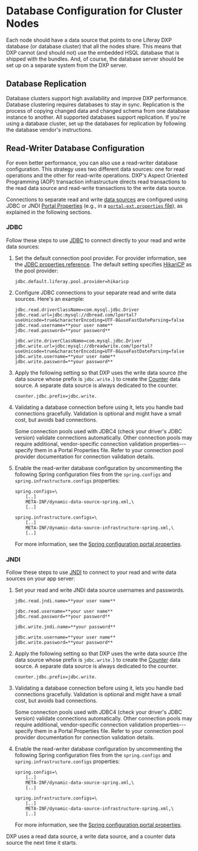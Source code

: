 # Database Configuration for Cluster Nodes

Each node should have a data source that points to one Liferay DXP database (or database cluster) that all the nodes share. This means that DXP cannot (and should not) use the embedded HSQL database that is shipped with the bundles. And, of course, the database server should be set up on a separate system from the DXP server.

## Database Replication

Database clusters support high availability and improve DXP performance. Database clustering requires databases to stay in sync. Replication is the process of copying changed data and changed schema from one database instance to another. All supported databases support replication. If you're using a database cluster, set up the databases for replication by following the database vendor's instructions.

## Read-Writer Database Configuration

For even better performance, you can also use a read-writer database configuration. This strategy uses two different data sources: one for read operations and the other for read-write operations. DXP's Aspect Oriented Programming (AOP) transaction infrastructure directs read transactions to the read data source and read-write transactions to the write data source. 

Connections to separate read and write [data sources](https://docs.liferay.com/portal/7.2-latest/propertiesdoc/portal.properties.html#JDBC) are configured using JDBC or JNDI [Portal Properties](../../../installation-and-upgrades/14-reference/03-portal-properties.md) (e.g., in a [`portal-ext.properties` file](../../../14-reference/02-portal-properties.md)), as explained in the following sections. 

### JDBC

Follow these steps to use [JDBC](../../../01-installing-liferay-dxp/04-connecting-a-database.md#using-the-built-in-data-source) to connect directly to your read and write data sources:

1.  Set the default connection pool provider. For provider information, see the [JDBC properties reference](https://docs.liferay.com/portal/7.2-latest/propertiesdoc/portal.properties.html#JDBC). The default setting specifies [HikariCP](https://github.com/brettwooldridge/HikariCP) as the pool provider:

    ```properties
    jdbc.default.liferay.pool.provider=hikaricp
    ```

1.  Configure JDBC connections to your separate read and write data sources. Here's an example:

    ```properties
    jdbc.read.driverClassName=com.mysql.jdbc.Driver
    jdbc.read.url=jdbc:mysql://dbread.com/lportal?useUnicode=true&characterEncoding=UTF-8&useFastDateParsing=false
    jdbc.read.username=**your user name**
    jdbc.read.password=**your password**

    jdbc.write.driverClassName=com.mysql.jdbc.Driver
    jdbc.write.url=jdbc:mysql://dbreadwrite.com/lportal?useUnicode=true&characterEncoding=UTF-8&useFastDateParsing=false
    jdbc.write.username=**your user name**
    jdbc.write.password=**your password**
    ```

1.  Apply the following setting so that DXP uses the write data source (the data source whose prefix is `jdbc.write.`) to create the [Counter](https://docs.liferay.com/portal/7.2-latest/propertiesdoc/portal.properties.html#Counter) data source. A separate data source is always dedicated to the counter.

    ```properties
    counter.jdbc.prefix=jdbc.write.
    ```

1.  Validating a database connection before using it, lets you handle bad connections gracefully. Validation is optional and might have a small cost, but avoids bad connections. 

    Some connection pools used with JDBC4 (check your driver's JDBC version) validate connections automatically. Other connection pools may require additional, vendor-specific connection validation properties---specify them in a Portal Properties file. Refer to your connection pool provider documentation for connection validation details.

1.  Enable the read-writer database configuration by uncommenting the following Spring configuration files from the `spring.configs` and `spring.infrastructure.configs` properties:

    ```properties
    spring.configs=\
        [..]
        META-INF/dynamic-data-source-spring.xml,\
        [..]

    spring.infrastructure.configs=\
        [..]
        META-INF/dynamic-data-source-infrastructure-spring.xml,\
        [..]
    ```

    For more information, see the [Spring configuration portal properties](https://docs.liferay.com/portal/7.2-latest/propertiesdoc/portal.properties.html#Spring).

### JNDI

Follow these steps to use [JNDI](../../../01-installing-liferay-dxp/04-connecting-a-database.md#using-a-data-source-on-your-application-server) to connect to your read and write data sources on your app server:

1. Set your read and write JNDI data source usernames and passwords. 

    ```properties
    jdbc.read.jndi.name=**your user name**

    jdbc.read.username=**your user name**
    jdbc.read.password=**your password**

    jdbc.write.jndi.name=**your password**

    jdbc.write.username=**your user name**
    jdbc.write.password=**your password**
    ```

1.  Apply the following setting so that DXP uses the write data source (the data source whose prefix is `jdbc.write.`) to create the [Counter](https://docs.liferay.com/portal/7.2-latest/propertiesdoc/portal.properties.html#Counter) data source. A separate data source is always dedicated to the counter.

    ```properties
    counter.jdbc.prefix=jdbc.write.
    ```

1.  Validating a database connection before using it, lets you handle bad connections gracefully. Validation is optional and might have a small cost, but avoids bad connections.

    Some connection pools used with JDBC4 (check your driver's JDBC version) validate connections automatically. Other connection pools may require additional, vendor-specific connection validation properties---specify them in a Portal Properties file. Refer to your connection pool provider documentation for connection validation details.

1.  Enable the read-writer database configuration by uncommenting the following Spring configuration files from the `spring.configs` and `spring.infrastructure.configs` properties:

    ```properties
    spring.configs=\
        [..]
        META-INF/dynamic-data-source-spring.xml,\
        [..]

    spring.infrastructure.configs=\
        [..]
        META-INF/dynamic-data-source-infrastructure-spring.xml,\
        [..]
    ```

    For more information, see the [Spring configuration portal properties](https://docs.liferay.com/portal/7.2-latest/propertiesdoc/portal.properties.html#Spring).

DXP uses a read data source, a write data source, and a counter data source the next time it starts. 
